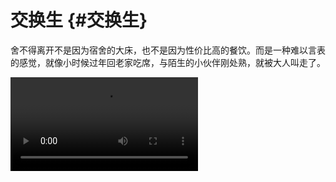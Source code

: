 # 交换生 {#交换生}

舍不得离开不是因为宿舍的大床，也不是因为性价比高的餐饮。而是一种难以言表的感觉，就像小时候过年回老家吃席，与陌生的小伙伴刚处熟，就被大人叫走了。

<video controls class="video">

<source src="/video/exchange.mp4" type="video/mp4">
</video>
